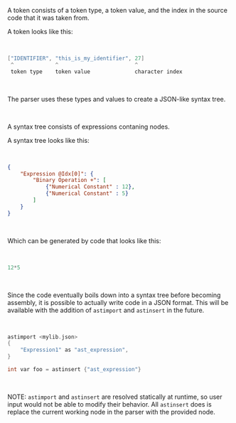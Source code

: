 A token consists of a token type, a token value, and the index in the source code that it was taken from.

A token looks like this:

<br/>

```cpp
["IDENTIFIER", "this_is_my_identifier", 27]
 ^             ^                        ^
 token type    token value              character index
```

<br/>

The parser uses these types and values to create a JSON-like syntax tree.

<br/>

A syntax tree consists of expressions contaning nodes.

A syntax tree looks like this:

<br/>

```json
{
	"Expression @Idx[0]": {
		"Binary Operation +": [
			{"Numerical Constant" : 12}, 
			{"Numerical Constant" : 5}
		]
	}
}
```

<br/>

Which can be generated by code that looks like this:

<br/>

```py
12*5
```

<br/>

Since the code eventually boils down into a syntax tree before becoming assembly, it is possible to actually write code in a JSON format. This will be available with the addition of `astimport` and `astinsert` in the future.

<br/>

```cpp
astimport <mylib.json>
{
	"Expression1" as "ast_expression",
}

int var foo = astinsert {"ast_expression"}
```

<br/>

NOTE: `astimport` and `astinsert` are resolved statically at runtime, so user input would not be able to modify their behavior. All `astinsert` does is replace the current working node in the parser with the provided node.